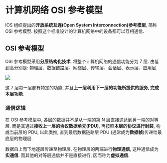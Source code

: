 # 计算机网络 OSI 参考模型

IOS 组织提出的**开放系统互连(Open System Interconnection)参考模型**, 简称 OSI 参考模型.
按照这个标准设计的计算机网络中的设备都可以互相通信.

## OSI 参考模型

OSI 参考模型采用**分层结构化技术**, 将整个计算机网络的通信功能分为 7 层.
由低到高分别是: 物理层、数据链路层、网络层、传输层、会话层、表示层、应用层.

![](https://gitee.com/Siykt/images/raw/master/1659368534467-1659368535.png)

这 7 层每一层都有特定的功能, 并且**上一层利用下一层的功能所提供的服务, 完成本层功能**.

### 通信逻辑

在 OSI 参考模型中, 各层的数据并不是从一端的第 N 层直接送达到另一端的对等层.
而是其通过**接收上一层的协议数据单元(PDU)**, 再按照**本层的协议进行封装**,
构成当前层的 PDU, 以此类推, 直到最后数据链路层 PDU (通常成为**数据帧**)传递给最底层的物理层.

数据自上而下地逐层传递至物理层, 在物理层的两端进行**物理通信**, 这种通信成为**实通信**.
而其他的对等层通信并不是直接进行, 因而称为**虚拟通信**.
